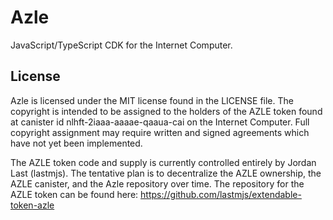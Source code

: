 # Azle

JavaScript/TypeScript CDK for the Internet Computer.

## License

Azle is licensed under the MIT license found in the LICENSE file. The copyright is intended to be assigned to the holders of the AZLE token found at canister id nlhft-2iaaa-aaaae-qaaua-cai on the Internet Computer. Full copyright assignment may require written and signed agreements which have not yet been implemented.

The AZLE token code and supply is currently controlled entirely by Jordan Last (lastmjs). The tentative plan is to decentralize the AZLE ownership, the AZLE canister, and the Azle repository over time. The repository for the AZLE token can be found here: https://github.com/lastmjs/extendable-token-azle